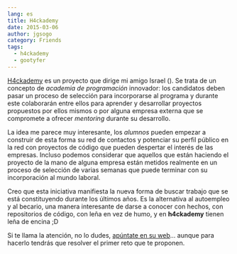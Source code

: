 ```yaml
---
lang: es
title: H4ckademy
date: 2015-03-06
author: jgsogo
category: Friends
tags: 
  - h4ckademy
  - gootyfer
---
```



[H4ckademy](http://www.h4ckademy.com/) es un proyecto que dirige mi amigo Israel
(<content-twitter-user user="gootyfer"></content-twitter-user>).
Se trata de un concepto de *academia de programación* innovador: los candidatos deben pasar un proceso de selección
para incorporarse al programa y durante este colaborarán entre ellos para aprender y desarrollar proyectos propuestos
 por ellos mismos o por alguna empresa externa que se compromete a ofrecer *mentoring* durante su desarrollo.

<!--more-->

<article-image
    src="/img/2015/h4ckademy.png"></article-image>

La idea me parece muy interesante, los *alumnos* pueden empezar a construir de esta forma su red de contactos y potenciar
 su perfil público en la red con proyectos de código que pueden despertar el interés de las empresas.
Incluso podemos considerar que aquellos que están haciendo el proyecto de la mano de alguna empresa están metidos
realmente en un proceso de selección de varias semanas que puede terminar con su incorporación al mundo laboral.

Creo que esta iniciativa manifiesta la nueva forma de buscar trabajo que se está constituyendo
durante los últimos años.
Es la alternativa al autoempleo y al becario, una manera interesante de darse a conocer
con hechos, con repositorios de código, con leña en vez de humo, y en **h4ckademy** tienen leña de encina ;D

Si te llama la atención, no lo dudes, [apúntate en su web](http://www.h4ckademy.com/form.html)... aunque para hacerlo tendrás que
resolver el primer reto que te proponen.
